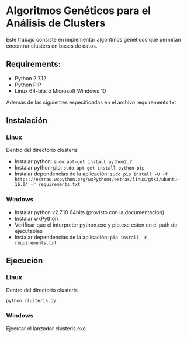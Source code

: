# Algoritmos Genéticos para el Análisis de Clusters

Este trabajo consiste en implementar algoritmos genéticos que permitan encontrar clusters en bases de datos.

## Requirements:
* Python 2.7.12
* Python PIP
* Linux 64-bits o Microsoft Windows 10


Además de las siguientes especificadas en el archivo requirements.txt

## Instalación

### Linux

Dentro del directorio clusteris

 * Instalar python: `sudo apt-get install python2.7`
 * Instalar python-pip: `sudo apt-get install python-pip`
 * Instalar dependencias de la aplicación: `sudo pip install -U -f https://extras.wxpython.org/wxPython4/extras/linux/gtk3/ubuntu-16.04 -r requirements.txt`

### Windows

 * Instalar python v2.7.10 64bits (provisto con la documentación)
 * Instalar wxPython
 * Verificar que el interpreter python.exe y pip.exe esten en el path de ejecutables
 * Instalar dependencias de la aplicación: `pip install -r requirements.txt`

## Ejecución

### Linux

Dentro del directorio clusteris

```python clusteris.py```

### Windows

Ejecutar el lanzador clusteris.exe
